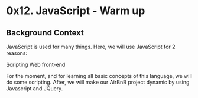 # 0x12. JavaScript - Warm up

## Background Context

JavaScript is used for many things. Here, we  will use JavaScript for 2 reasons:

Scripting
Web front-end

For the moment, and for learning all basic concepts of this language, we will do some scripting. After, we will make our AirBnB project dynamic by using Javascript and JQuery.
